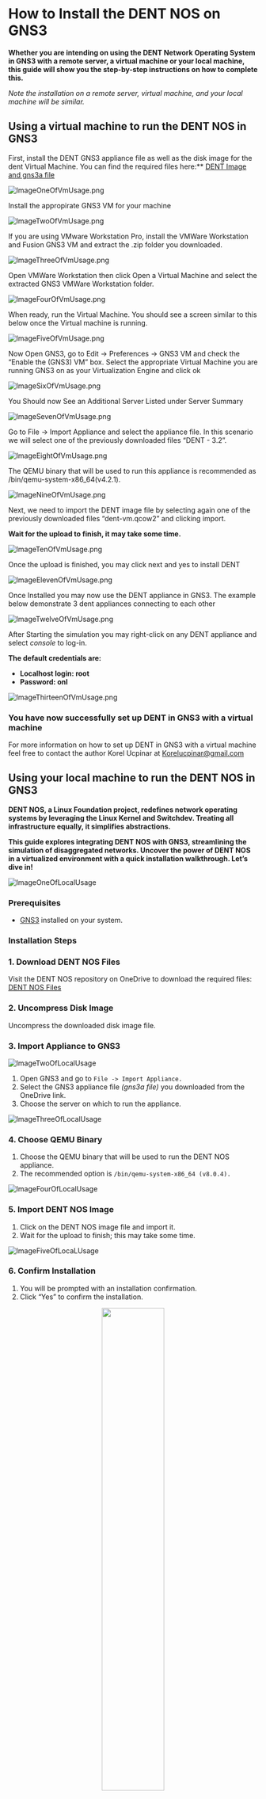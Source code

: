 # How to Install the DENT NOS on GNS3

**Whether you are intending on using the DENT Network Operating System
in GNS3 with a remote server, a virtual machine or your local machine,
this guide will show you the step-by-step instructions on how
to complete this.**

*Note the installation on a remote server, virtual machine, and your
local machine will be similar.*

## Using a virtual machine to run the DENT NOS in GNS3


First, install the DENT GNS3 appliance file as well as the disk
image for the dent Virtual Machine. You can find the required files
here:** [DENT Image and gns3a file](https://1drv.ms/f/s!AkTUp6FU_dW0gt4dlXatZOhyr8boog?e=Ltqpa5.)

![ImageOneOfVmUsage.png](Images%2FImageOneOfVmUsage.png)

Install the appropirate GNS3 VM for your machine

![ImageTwoOfVmUsage.png](Images%2FImageTwoOfVmUsage.png)

If you are using VMware Workstation Pro, install the VMWare
Workstation and Fusion GNS3 VM and extract the .zip folder you
downloaded.

![ImageThreeOfVmUsage.png](Images%2FImageThreeOfVmUsage.png)

Open VMWare Workstation then click Open a Virtual Machine and
select the extracted GNS3 VMWare Workstation folder.

![ImageFourOfVmUsage.png](Images%2FImageFourOfVmUsage.png)

When ready, run the Virtual Machine. You should see a screen
similar to this below once the Virtual machine is running.

![ImageFiveOfVmUsage.png](Images%2FImageFiveOfVmUsage.png)

Now Open GNS3, go to Edit -> Preferences -> GNS3 VM and check
the “Enable the (GNS3) VM” box. Select the appropriate Virtual
Machine you are running GNS3 on as your Virtualization Engine
and click ok

![ImageSixOfVmUsage.png](Images%2FImageSixOfVmUsage.png)

You Should now See an Additional Server Listed under Server Summary

![ImageSevenOfVmUsage.png](Images%2FImageSevenOfVmUsage.png)

Go to File -> Import Appliance and select the appliance file.
In this scenario we will select one of the previously downloaded
files “DENT - 3.2”.

![ImageEightOfVmUsage.png](Images%2FImageEightOfVmUsage.png)

The QEMU binary that will be used to run this appliance is
recommended as /bin/qemu-system-x86_64(v4.2.1).

![ImageNineOfVmUsage.png](Images%2FImageNineOfVmUsage.png)

Next, we need to import the DENT image file by selecting again
one of the previously downloaded files “dent-vm.qcow2” and clicking
import.

**Wait for the upload to finish, it may take some time.**

![ImageTenOfVmUsage.png](Images%2FImageTenOfVmUsage.png)

Once the upload is finished, you may click next and yes to
install DENT

![ImageElevenOfVmUsage.png](Images%2FImageElevenOfVmUsage.png)

Once Installed you may now use the DENT appliance in GNS3.
The example below demonstrate 3 dent appliances connecting to
each other

![ImageTwelveOfVmUsage.png](Images%2FImageTwelveOfVmUsage.png)

After Starting the simulation you may right-click on any DENT
appliance and select _console_ to log-in.

**The default credentials are:**
- **Localhost login: root**
- **Password: onl**

![ImageThirteenOfVmUsage.png](Images%2FImageThirteenOfVmUsage.png)

### You have now successfully set up DENT in GNS3 with a virtual machine

For more information on how to set up DENT in GNS3 with a virtual
machine feel free to contact the author Korel Ucpinar at
Korelucpinar@gmail.com

## Using your local machine to run the DENT NOS in GNS3

**DENT NOS, a Linux Foundation project, redefines network operating
systems by leveraging the Linux Kernel and Switchdev. Treating all
infrastructure equally, it simplifies abstractions.**

**This guide explores integrating DENT NOS with GNS3, streamlining the
simulation of disaggregated networks. Uncover the power of DENT NOS
in a virtualized environment with a quick installation walkthrough.
Let’s dive in!**

![ImageOneOfLocalUsage](Images/ImageOneOfLocalUsage.png)

### Prerequisites
- [GNS3](https://docs.gns3.com/docs/) installed on your system.

### Installation Steps

### 1. Download DENT NOS Files
Visit the DENT NOS repository on OneDrive to download the required
files:  
[DENT NOS Files](https://onedrive.live.com/?authkey=%21AJV2rWTocq%5FG6KI&id=B4D5FD54A1A7D444%2144829&cid=B4D5FD54A1A7D444)

### 2. Uncompress Disk Image
Uncompress the downloaded disk image file.

### 3. Import Appliance to GNS3

![ImageTwoOfLocalUsage](Images/ImageTwoOfLocalUsage.png)

1. Open GNS3 and go to `File -> Import Appliance. `
2. Select the GNS3 appliance file _(gns3a file)_ you downloaded
   from the OneDrive link.
3. Choose the server on which to run the appliance.

![ImageThreeOfLocalUsage](Images/ImageThreeOfLocalUsage.png)

### 4. Choose QEMU Binary
1. Choose the QEMU binary that will be used to run the DENT NOS
   appliance.
2. The recommended option is `/bin/qemu-system-x86_64 (v8.0.4).`

![ImageFourOfLocalUsage](Images/ImageFourOfLocalUsage.png)

### 5. Import DENT NOS Image
1. Click on the DENT NOS image file and import it.
2. Wait for the upload to finish; this may take some time.

![ImageFiveOfLocaLUsage](Images/ImageFiveOfLocalUsage.png)

### 6. Confirm Installation
1. You will be prompted with an installation confirmation.
2. Click “Yes” to confirm the installation.


<p align="center" width="100%">
    <img width="50%" src=Images/ImageSixOfLocalUsage.png>
</p>

### 7. DENT NOS Installation Complete
Congratulations!  
You have successfully installed DENT NOS on GNS3.

### 8. Start Using DENT NOS in GNS3
1. Drag the DENT NOS appliance into the main window of your GNS3 project.
2. Create your network topology, adding DENT NOS appliances as needed.
3. Right-click on each appliance and select “Start” to initiate the simulation.

![ImageSevenOfLocaLUsage](Images/ImageSevenOfLocalUsage.png)

### 9. Default Credentials
- DENT login: root
- Password: onl

![ImageEightOfLocaLUsage](Images/ImageEightOfLocalUsage.png)

### Conclusion
Congratulations! You’ve seamlessly integrated DENT NOS with GNS3, unlocking the potential for streamlined simulations of disaggregated networks.

As you explore the power of DENT NOS within this virtualized environment, experiment with diverse network configurations and scenarios to enhance your understanding.

**Happy networking!**

For more information on how to set up DENT in GNS3 with a local
machine feel free to contact the author Royal Simpson Pinto at
royalpinto007@gmail.com